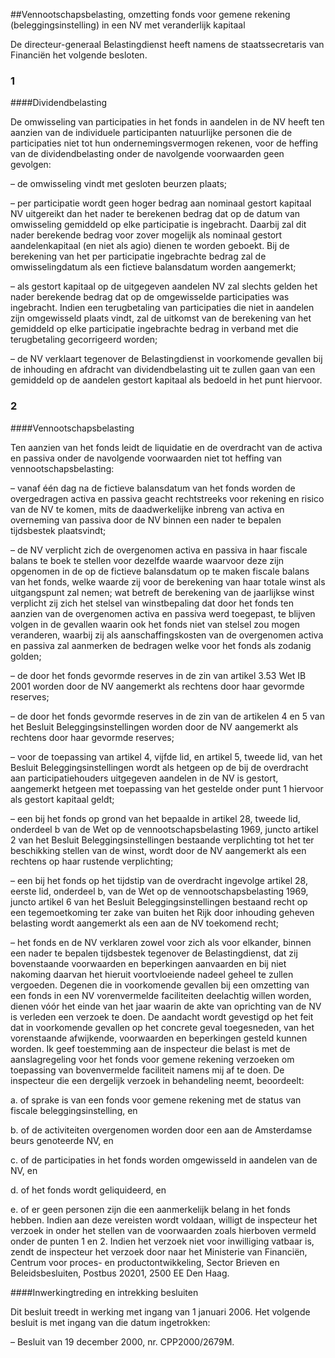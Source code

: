 <meta http-equiv='Content-Type' content='text/html; charset=utf-8' />

##Vennootschapsbelasting, omzetting fonds voor gemene rekening (beleggingsinstelling) in een NV met veranderlijk kapitaal

De directeur-generaal Belastingdienst heeft namens de staatssecretaris van Financiën het volgende besloten.     
### 1 

####Dividendbelasting

De omwisseling van participaties in het fonds in aandelen in de NV heeft ten aanzien van de individuele participanten natuurlijke personen die de participaties niet tot hun ondernemingsvermogen rekenen, voor de heffing van de dividendbelasting onder de navolgende voorwaarden geen gevolgen: 

– de omwisseling vindt met gesloten beurzen plaats;  

– per participatie wordt geen hoger bedrag aan nominaal gestort kapitaal NV uitgereikt dan het nader te berekenen bedrag dat op de datum van omwisseling gemiddeld op elke participatie is ingebracht. Daarbij zal dit nader berekende bedrag voor zover mogelijk als nominaal gestort aandelenkapitaal (en niet als agio) dienen te worden geboekt. Bij de berekening van het per participatie ingebrachte bedrag zal de omwisselingdatum als een fictieve balansdatum worden aangemerkt;  

– als gestort kapitaal op de uitgegeven aandelen NV zal slechts gelden het nader berekende bedrag dat op de omgewisselde participaties was ingebracht. Indien een terugbetaling van participaties die niet in aandelen zijn omgewisseld plaats vindt, zal de uitkomst van de berekening van het gemiddeld op elke participatie ingebrachte bedrag in verband met die terugbetaling gecorrigeerd worden;  

– de NV verklaart tegenover de Belastingdienst in voorkomende gevallen bij de inhouding en afdracht van dividendbelasting uit te zullen gaan van een gemiddeld op de aandelen gestort kapitaal als bedoeld in het punt hiervoor.      
### 2 

####Vennootschapsbelasting

Ten aanzien van het fonds leidt de liquidatie en de overdracht van de activa en passiva onder de navolgende voorwaarden niet tot heffing van vennootschapsbelasting: 

– vanaf één dag na de fictieve balansdatum van het fonds worden de overgedragen activa en passiva geacht rechtstreeks voor rekening en risico van de NV te komen, mits de daadwerkelijke inbreng van activa en overneming van passiva door de NV binnen een nader te bepalen tijdsbestek plaatsvindt;  

– de NV verplicht zich de overgenomen activa en passiva in haar fiscale balans te boek te stellen voor dezelfde waarde waarvoor deze zijn opgenomen in de op de fictieve balansdatum op te maken fiscale balans van het fonds, welke waarde zij voor de berekening van haar totale winst als uitgangspunt zal nemen; wat betreft de berekening van de jaarlijkse winst verplicht zij zich het stelsel van winstbepaling dat door het fonds ten aanzien van de overgenomen activa en passiva werd toegepast, te blijven volgen in de gevallen waarin ook het fonds niet van stelsel zou mogen veranderen, waarbij zij als aanschaffingskosten van de overgenomen activa en passiva zal aanmerken de bedragen welke voor het fonds als zodanig golden;  

– de door het fonds gevormde reserves in de zin van artikel 3.53 Wet IB 2001 worden door de NV aangemerkt als rechtens door haar gevormde reserves;  

– de door het fonds gevormde reserves in de zin van de artikelen 4 en 5 van het Besluit Beleggingsinstellingen worden door de NV aangemerkt als rechtens door haar gevormde reserves;  

– voor de toepassing van artikel 4, vijfde lid, en artikel 5, tweede lid, van het Besluit Beleggingsinstellingen wordt als hetgeen op de bij de overdracht aan participatiehouders uitgegeven aandelen in de NV is gestort, aangemerkt hetgeen met toepassing van het gestelde onder punt 1 hiervoor als gestort kapitaal geldt;  

– een bij het fonds op grond van het bepaalde in artikel 28, tweede lid, onderdeel b van de Wet op de vennootschapsbelasting 1969, juncto artikel 2 van het Besluit Beleggingsinstellingen bestaande verplichting tot het ter beschikking stellen van de winst, wordt door de NV aangemerkt als een rechtens op haar rustende verplichting;  

– een bij het fonds op het tijdstip van de overdracht ingevolge artikel 28, eerste lid, onderdeel b, van de Wet op de vennootschapsbelasting 1969, juncto artikel 6 van het Besluit Beleggingsinstellingen bestaand recht op een tegemoetkoming ter zake van buiten het Rijk door inhouding geheven belasting wordt aangemerkt als een aan de NV toekomend recht;  

– het fonds en de NV verklaren zowel voor zich als voor elkander, binnen een nader te bepalen tijdsbestek tegenover de Belastingdienst, dat zij bovenstaande voorwaarden en beperkingen aanvaarden en bij niet nakoming daarvan het hieruit voortvloeiende nadeel geheel te zullen vergoeden.   Degenen die in voorkomende gevallen bij een omzetting van een fonds in een NV vorenvermelde faciliteiten deelachtig willen worden, dienen vóór het einde van het jaar waarin de akte van oprichting van de NV is verleden een verzoek te doen. De aandacht wordt gevestigd op het feit dat in voorkomende gevallen op het concrete geval toegesneden, van het vorenstaande afwijkende, voorwaarden en beperkingen gesteld kunnen worden. Ik geef toestemming aan de inspecteur die belast is met de aanslagregeling voor het fonds voor gemene rekening verzoeken om toepassing van bovenvermelde faciliteit namens mij af te doen. De inspecteur die een dergelijk verzoek in behandeling neemt, beoordeelt: 

a. of sprake is van een fonds voor gemene rekening met de status van fiscale beleggingsinstelling, en  

b. of de activiteiten overgenomen worden door een aan de Amsterdamse beurs genoteerde NV, en  

c. of de participaties in het fonds worden omgewisseld in aandelen van de NV, en  

d. of het fonds wordt geliquideerd, en  

e. of er geen personen zijn die een aanmerkelijk belang in het fonds hebben.   Indien aan deze vereisten wordt voldaan, willigt de inspecteur het verzoek in onder het stellen van de voorwaarden zoals hierboven vermeld onder de punten 1 en 2. Indien het verzoek niet voor inwilliging vatbaar is, zendt de inspecteur het verzoek door naar het Ministerie van Financiën, Centrum voor proces- en productontwikkeling, Sector Brieven en Beleidsbesluiten, Postbus 20201, 2500 EE Den Haag.    

####Inwerkingtreding en intrekking besluiten

Dit besluit treedt in werking met ingang van 1 januari 2006. Het volgende besluit is met ingang van die datum ingetrokken: 

– Besluit van 19 december 2000, nr. CPP2000/2679M.     
